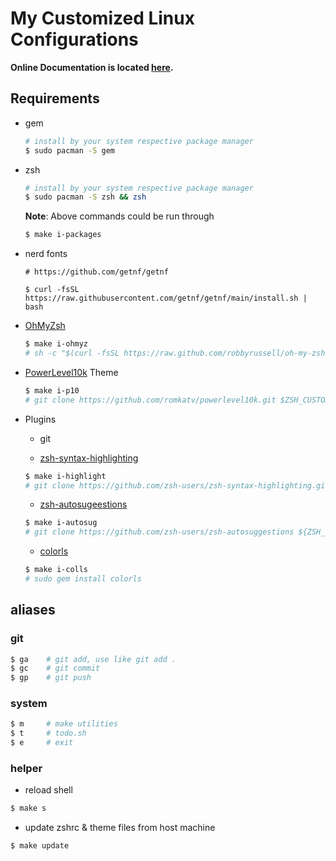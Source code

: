 # My Customized Linux Configurations

**Online Documentation is located [here](https://mmroshani.github.io/post/linux/linux-config/).**

## Requirements

- gem

    ```sh
    # install by your system respective package manager
    $ sudo pacman -S gem
    ```

- zsh

    ```sh
    # install by your system respective package manager
    $ sudo pacman -S zsh && zsh
    ```

    **Note**: Above commands could be run through
    
    ```sh
    $ make i-packages
    ```

- nerd fonts
  ```
  # https://github.com/getnf/getnf
  
  $ curl -fsSL https://raw.githubusercontent.com/getnf/getnf/main/install.sh | bash
  ``` 

- [OhMyZsh](https://github.com/ohmyzsh/ohmyzsh)

    ```sh
    $ make i-ohmyz
    # sh -c "$(curl -fsSL https://raw.github.com/robbyrussell/oh-my-zsh/master/tools/install.sh)"

    ```

- [PowerLevel10k](https://github.com/romkatv/powerlevel10k) Theme

    ```sh
    $ make i-p10
    # git clone https://github.com/romkatv/powerlevel10k.git $ZSH_CUSTOM/themes/powerlevel10k

    ```

- Plugins

    - git

    - [zsh-syntax-highlighting](https://github.com/zsh-users/zsh-syntax-highlighting)

    ```sh
    $ make i-highlight
    # git clone https://github.com/zsh-users/zsh-syntax-highlighting.git ${ZSH_CUSTOM:-~/.oh-my-zsh/custom}/plugins/zsh-syntax-highlighting

    ```
    - [zsh-autosugeestions](https://github.com/zsh-users/zsh-autosuggestions)

    ```sh
    $ make i-autosug
    # git clone https://github.com/zsh-users/zsh-autosuggestions ${ZSH_CUSTOM:-~/.oh-my-zsh/custom}/plugins/zsh-autosuggestions
    ```

    - [colorls](https://github.com/athityakumar/colorls)

    ```sh
    $ make i-colls
    # sudo gem install colorls
    ```

## aliases

### git

```sh
$ ga    # git add, use like git add .
$ gc    # git commit
$ gp    # git push
```

### system

```sh
$ m     # make utilities
$ t     # todo.sh
$ e     # exit
```

### helper

- reload shell

```sh
$ make s
```

- update zshrc & theme files from host machine

```sh
$ make update
```
